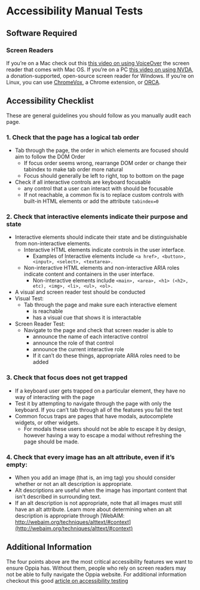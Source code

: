 # Accessibility Manual Tests
## Software Required
### Screen Readers
If you’re on a Mac check out this [this video on using VoiceOver](https://www.youtube.com/watch?v=5R-6WvAihms&list=PLNYkxOF6rcICWx0C9LVWWVqvHlYJyqw7g&index=6) the screen reader that comes with Mac OS. If you’re on a PC [this video on using NVDA](https://www.youtube.com/watch?v=Jao3s_CwdRU&list=PLNYkxOF6rcICWx0C9LVWWVqvHlYJyqw7g&index=4), a donation-supported, open-source screen reader for Windows. If you’re on Linux, you can use [ChromeVox](https://chrome.google.com/webstore/detail/chromevox-classic-extensi/kgejglhpjiefppelpmljglcjbhoiplfn?hl=en), a Chrome extension, or [ORCA](https://help.gnome.org/users/orca/stable/introduction.html.en).
## Accessibility Checklist
These are general guidelines you should follow as you manually audit each page.
### 1. Check that the page has a logical tab order
* Tab through the page, the order in which elements are focused should aim to follow the DOM Order
  * If focus order seems wrong, rearrange DOM order or change their tabindex to make tab order more natural
  * Focus should generally be left to right, top to bottom on the page
* Check if all interactive controls are keyboard focusable
  * any control that a user can interact with should be focusable
  * If not reachable, a common fix is to replace custom controls with built-in HTML elements or add the attribute `tabindex=0`

### 2. Check that interactive elements indicate their purpose and state
* Interactive elements should indicate their state and be distinguishable from non-interactive elements. 
  * Interactive HTML elements indicate controls in the user interface.
    * Examples of Interactive elements include `<a href>, <button>, <input>, <select>, <textarea>.`
  * Non-interactive HTML elements and non-interactive ARIA roles indicate content and containers in the user interface.	
    * Non-interactive elements include `<main>, <area>, <h1> (<h2>, etc), <img>, <li>, <ul>, <ol>.`
* A visual and screen reader test should be conducted
* Visual Test:
  * Tab through the page and make sure each interactive element 
    * is reachable
    * has a visual cue that shows it is interactable
* Screen Reader Test:
  * Navigate to the page and check that screen reader is able to
    * announce the name of each interactive control
    * announce the role of that control
    * announce the current interactive role
    * If it can’t do these things, appropriate ARIA roles need to be added
### 3. Check that focus does not get trapped
* If a keyboard user gets trapped on a particular element, they have no way of interacting with the page
* Test it by attempting to navigate through the page with only the keyboard. If you can’t tab through all of the features you fail the test
* Common focus traps are pages that have modals, autocomplete widgets, or other widgets. 
   * For modals these users should not be able to escape it by design, however having a way to escape a modal without refreshing the page should be made. 

### 4. Check that every image has an alt attribute, even if it’s empty: 
* When you add an image (that is, an img tag) you should consider whether or not an alt description is appropriate. 
* Alt descriptions are useful when the image has important content that isn't described in surrounding text. 
* If an alt description is not appropriate, note that all images must still have an alt attribute. Learn more about determining when an alt description is appropriate through [WebAIM: http://webaim.org/techniques/alttext/#context](http://webaim.org/techniques/alttext/#context)

## Additional Information
The four points above are the most critical accessibility features we want to ensure Oppia has. Without them, people who rely on screen readers may not be able to fully navigate the Oppia website. For additional information checkout this good [article on accessibility testing](http://accessibility.voxmedia.com/)
